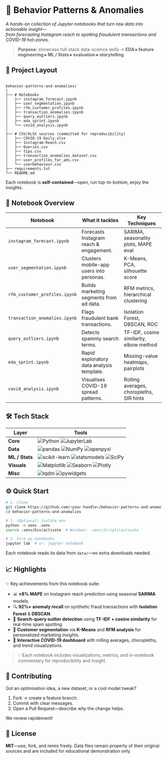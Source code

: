 # 🧠 Behavior Patterns & Anomalies

*A hands-on collection of Jupyter notebooks that turn raw data into actionable insight—  
from forecasting Instagram reach to spotting fraudulent transactions and COVID-19 hot-zones.*

> **Purpose:** showcase full-stack data-science skills → **EDA ▸ feature engineering ▸ ML / Stats ▸ evaluation ▸ storytelling**


## 📁 Project Layout

```

behavior-patterns-and-anomalies/
│
├── # Notebooks
│   ├── instagram_forecast.ipynb
│   ├── user_segmentation.ipynb
│   ├── rfm_customer_profiles.ipynb
│   ├── transaction_anomalies.ipynb
│   ├── query_outliers.ipynb
│   ├── eda_sprint.ipynb
│   └── covid_analysis.ipynb
│
├── # CSV/XLSX sources (committed for reproducibility)            
│   ├── COVID-19 Daily.xlsx
│   ├── Instagram-Reach.csv
│   ├── Queries.csv
│   ├── tips.csv
│   ├── transaction_anomalies_dataset.csv
│   ├── user_profiles_for_ads.csv
│   └── userbehaviour.csv
├── requirements.txt
└── README.md

````

Each notebook is **self-contained**—open, run top-to-bottom, enjoy the insights.


## 🚀 Notebook Overview

| Notebook | What it tackles | Key Techniques |
|----------|-----------------|----------------|
| `instagram_forecast.ipynb` | Forecasts Instagram reach & engagement. | SARIMA, seasonality plots, MAPE eval |
| `user_segmentation.ipynb` | Clusters mobile-app users into personas. | K-Means, PCA, silhouette score |
| `rfm_customer_profiles.ipynb` | Builds marketing segments from ad data. | RFM metrics, hierarchical clustering |
| `transaction_anomalies.ipynb` | Flags fraudulent bank transactions. | Isolation Forest, DBSCAN, ROC |
| `query_outliers.ipynb` | Detects spammy search terms. | TF-IDF, cosine similarity, elbow method |
| `eda_sprint.ipynb` | Rapid exploratory data analysis template. | Missing-value heatmaps, pairplots |
| `covid_analysis.ipynb` | Visualises COVID-19 spread patterns. | Rolling averages, choropleths, SIR hints |


## 🛠 Tech Stack

| Layer | Tools |
|-------|-------|
| **Core** | ![Python](https://img.shields.io/badge/Python-3.9%2B-3776AB?logo=python&logoColor=white&style=for-the-badge) ![JupyterLab](https://img.shields.io/badge/JupyterLab-F37626?logo=jupyter&logoColor=white&style=for-the-badge) |
| **Data** | ![pandas](https://img.shields.io/badge/pandas-150458?logo=pandas&logoColor=white&style=for-the-badge) ![NumPy](https://img.shields.io/badge/NumPy-013243?logo=numpy&logoColor=white&style=for-the-badge) ![openpyxl](https://img.shields.io/badge/openpyxl-0072C6?style=for-the-badge) |
| **ML / Stats** | ![scikit-learn](https://img.shields.io/badge/scikit--learn-F7931E?logo=scikitlearn&logoColor=white&style=for-the-badge) ![statsmodels](https://img.shields.io/badge/statsmodels-003366?style=for-the-badge) ![SciPy](https://img.shields.io/badge/SciPy-8CAAE6?logo=scipy&logoColor=white&style=for-the-badge) |
| **Visuals** | ![Matplotlib](https://img.shields.io/badge/Matplotlib-11557C?logo=plotly&logoColor=white&style=for-the-badge) ![Seaborn](https://img.shields.io/badge/Seaborn-4C72B0?style=for-the-badge) ![Plotly](https://img.shields.io/badge/Plotly-3F4F75?logo=plotly&logoColor=white&style=for-the-badge) |
| **Misc** | ![tqdm](https://img.shields.io/badge/tqdm-FFB000?style=for-the-badge) ![ipywidgets](https://img.shields.io/badge/ipywidgets-7075D1?style=for-the-badge) |




## ⚙️ Quick Start

```bash
# 1. Clone
git clone https://github.com/<your-handle>/behavior-patterns-and-anomalies.git
cd behavior-patterns-and-anomalies

# 2. (Optional) isolate env
python -m venv .venv
source .venv/bin/activate  # Windows: .venv\Scripts\activate

# 3. Fire up notebooks
jupyter lab  # or: jupyter notebook
````

Each notebook reads its data from `data/`—no extra downloads needed.

## 📈 Highlights

✨ Key achievements from this notebook suite:

- 📊 **±8% MAPE** on Instagram reach prediction using seasonal **SARIMA** models.
- 🔍 **92%+ anomaly recall** on synthetic fraud transactions with **Isolation Forest** & **DBSCAN**.
- 🧪 **Search-query outlier detection** using **TF-IDF + cosine similarity** for real-time spam spotting.
- 🧬 **Customer segmentation** via **K-Means** and **RFM analysis** for personalized marketing insights.
- 🦠 **Interactive COVID-19 dashboard** with rolling averages, choropleths, and trend visualizations.

> 💡 Each notebook includes visualizations, metrics, and in-notebook commentary for reproducibility and insight.



## 🤝 Contributing

Got an optimisation idea, a new dataset, or a cool model tweak?

1. Fork → create a feature branch.
2. Commit with clear messages.
3. Open a Pull Request—describe *why* the change helps.

We review rapidement!


## 📄 License

**MIT**—use, fork, and remix freely.
Data files remain property of their original sources and are included for educational demonstration only.

